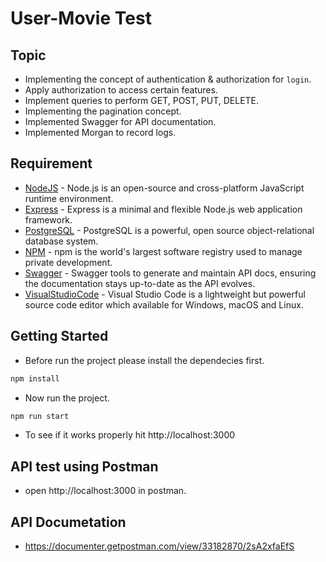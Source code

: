 # User-Movie Test

## Topic
- Implementing the concept of authentication & authorization for `login`.
- Apply authorization to access certain features.
- Implement queries to perform GET, POST, PUT, DELETE.
- Implementing the pagination concept.
- Implemented Swagger for API documentation.
- Implemented Morgan to record logs.

## Requirement
- [NodeJS](https://nodejs.org/en/learn/getting-started/introduction-to-nodejs) - Node.js is an open-source and cross-platform JavaScript runtime environment.
- [Express](https://expressjs.com/en/5x/api.html) - Express is a minimal and flexible Node.js web application framework.
- [PostgreSQL](https://www.postgresql.org/) - PostgreSQL is a powerful, open source object-relational database system.
- [NPM](https://docs.npmjs.com/about-npm) - npm is the world's largest software registry used to manage private development.
- [Swagger]() - Swagger tools to generate and maintain API docs, ensuring the documentation stays up-to-date as the API evolves.
- [VisualStudioCode]() - Visual Studio Code is a lightweight but powerful source code editor which available for Windows, macOS and Linux.

## Getting Started

- Before run the project please install the dependecies first.

```sh
npm install
```

- Now run the project.

```sh
npm run start
```
- To see if it works properly hit http://localhost:3000

## API test using Postman
- open http://localhost:3000 in postman.

## API Documetation
- https://documenter.getpostman.com/view/33182870/2sA2xfaEfS
